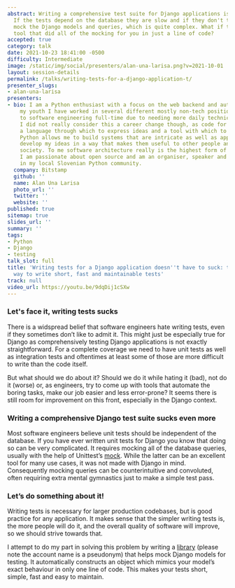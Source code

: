 ```yaml
---
abstract: Writing a comprehensive test suite for Django applications is never easy.
  If the tests depend on the database they are slow and if they don't they have to
  mock the Django models and queries, which is quite complex. What if there was a
  tool that did all of the mocking for you in just a line of code?
accepted: true
category: talk
date: 2021-10-23 18:41:00 -0500
difficulty: Intermediate
image: /static/img/social/presenters/alan-una-larisa.png?v=2021-10-01
layout: session-details
permalink: /talks/writing-tests-for-a-django-application-t/
presenter_slugs:
- alan-una-larisa
presenters:
- bio: I am a Python enthusiast with a focus on the web backend and automation. Despite
    my youth I have worked in several different mostly non-tech positions before switching
    to software engineering full-time due to needing more daily technical challenges.
    I did not really consider this a career change though, as code for me is merely
    a language through which to express ideas and a tool with which to build systems.
    Python allows me to build systems that are intricate as well as approachable and
    develop my ideas in a way that makes them useful to other people and hopefully
    society. To me software architecture really is the highest form of creativity.
    I am passionate about open source and am an organiser, speaker and diversity advocate
    in my local Slovenian Python community.
  company: Bitstamp
  github: ''
  name: Alan Una Larisa
  photo_url: ''
  twitter: ''
  website: ''
published: true
sitemap: true
slides_url: ''
summary: ''
tags:
- Python
- Django
- testing
talk_slot: full
title: 'Writing tests for a Django application doesn''t have to suck: the simplest
  way to write short, fast and maintainable tests'
track: null
video_url: https://youtu.be/9dqDij1cSXw
---
```


### Let's face it, writing tests sucks

There is a widspread belief that software engineers hate writing tests, even if they sometimes don’t like to admit it. This might just be especially true for Django as comprehensively testing Django applications is not exactly straightforward. For a complete coverage we need to have unit tests as well as integration tests and oftentimes at least some of those are more difficult to write than the code itself. 

But what should we do about it? Should we do it while hating it (bad), not do it (worse) or, as engineers, try to come up with tools that automate the boring tasks, make our job easier and less error-prone? It seems there is still room for improvement on this front, especially in the Django context.

### Writing a comprehensive Django test suite sucks even more

Most software engineers believe unit tests should be independent of the database. If you have ever written unit tests for Django you know that doing so can be very complicated. It requires mocking all of the database queries, usually with the help of Unittest’s [mock](https://docs.python.org/3/library/unittest.mock.html). While the latter can be an excellent tool for many use cases, it was not made with Django in mind. Consequently mocking queries can be counterintuitive and convoluted, often requiring extra mental gymnastics just to make a simple test pass.

### Let’s do something about it!

Writing tests is necessary for larger production codebases, but is good practice for any application. It makes sense that the simpler writing tests is, the more people will do it, and the overall quality of software will improve, so we should strive towards that.

I attempt to do my part in solving this problem by writing a [library](https://github.com/larsvonschaff/Django-mockingbird) (please note the account name is a pseudonym) that helps mock Django models for testing. It automatically constructs an object which mimics your model’s exact behaviour in only one line of code. This makes your tests short, simple, fast and easy to maintain.
